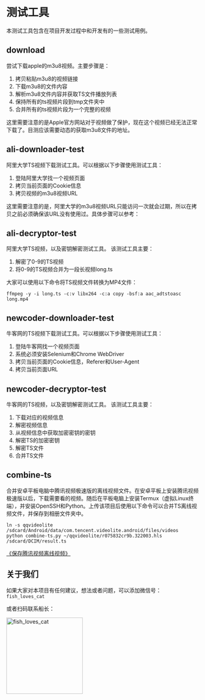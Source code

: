 # 测试工具
本测试工具包含在项目开发过程中和开发有的一些测试用例。

## download
尝试下载apple的m3u8视频。主要步骤是：

1. 拷贝粘贴m3u8的视频链接
2. 下载m3u8的文件内容
3. 解析m3u8文件内容并获取TS文件播放列表
4. 保持所有的ts视频片段到tmp文件夹中
5. 合并所有的ts视频片段为一个完整的视频

这里需要注意的是Apple官方网站对于视频做了保护，现在这个视频已经无法正常下载了。目测应该需要动态的获取m3u8文件的地址。

## ali-downloader-test
阿里大学TS视频下载测试工具。可以根据以下步骤使用测试工具：

1. 登陆阿里大学找一个视频页面
2. 拷贝当前页面的Cookie信息
3. 拷贝视频的m3u8视频URL

这里需要注意的是，阿里大学的m3u8视频URL只能访问一次就会过期，所以在拷贝之前必须确保该URL没有使用过。具体步骤可以参考：


## ali-decryptor-test
阿里大学TS视频，以及密钥解密测试工具。 该测试工具主要：

1. 解密了0-9的TS视频
2. 将0-9的TS视频合并为一段长视频long.ts

大家可以使用以下命令将TS视频文件转换为MP4文件：
```
ffmpeg -y -i long.ts -c:v libx264 -c:a copy -bsf:a aac_adtstoasc long.mp4
```

## newcoder-downloader-test
牛客网的TS视频下载测试工具。可以根据以下步骤使用测试工具：

1. 登陆牛客网找一个视频页面
2. 系统必须安装Selenium和Chrome WebDriver
3. 拷贝当前页面的Cookie信息，Referer和User-Agent
4. 拷贝当前页面URL

## newcoder-decryptor-test
牛客网的TS视频，以及密钥解密测试工具。 该测试工具主要：

1. 下载对应的视频信息
2. 解密视频信息
3. 从视频信息中获取加密密钥的密钥
4. 解密TS的加密密钥
5. 解密TS文件
6. 合并TS文件

## combine-ts
合并安卓平板电脑中腾讯视频极速版的离线视频文件。在安卓平板上安装腾讯视频极速版以后，下载需要看的视频。随后在平板电脑上安装Termux（虚拟Linux终端），并安装OpenSSH和Python。上传该项目后使用以下命令可以合并TS离线视频文件，并保存到相册文件夹中。

```
ln -s qqvideolite /sdcard/Android/data/com.tencent.videolite.android/files/videos
python combine-ts.py ~/qqvideolite/r075832cr9b.322003.hls /sdcard/DCIM/result.ts
```

[《保存腾讯视频离线视频》](https://jmsliu.cn/others/m3u8%e6%b5%81%e8%a7%86%e9%a2%91%e6%95%b0%e6%8d%ae%e7%88%ac%e8%99%ab%e5%a4%96%e4%bc%a0%e4%ba%8c%ef%bc%9a%e4%bf%9d%e5%ad%98%e8%85%be%e8%ae%af%e8%a7%86%e9%a2%91%e7%a6%bb%e7%ba%bf%e8%a7%86%e9%a2%91.html "保存腾讯视频离线视频")

## 关于我们
如果大家对本项目有任何建议，想法或者问题，可以添加微信号：`fish_loves_cat`

或者扫码联系船长：

<img src="https://jmsliu.cn/wp-content/uploads/2019/06/qr.jpg" alt="fish_loves_cat" width="200" height="200">